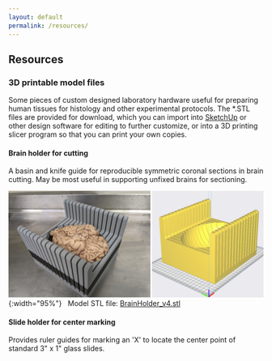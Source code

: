 ```yaml
---
layout: default
permalink: /resources/
---
```


Resources 
---------

### 3D printable model files

Some pieces of custom designed laboratory hardware useful for preparing human tissues for histology and other experimental protocols. The *.STL files are provided for download, which you can import into [SketchUp](https://app.sketchup.com) or other design software for editing to further customize, or into a 3D printing slicer program so that you can print your own copies.

#### Brain holder for cutting

A basin and knife guide for reproducible symmetric coronal sections in brain cutting.  May be most useful in supporting unfixed brains for sectioning.


![BrainHolderModel](/assets/img/BrainHolder_model_and_photo_001.jpg){:width="95%"} &nbsp; 
Model STL file: [BrainHolder_v4.stl](/assets/etc/BrainHolder_v4.stl)


#### Slide holder for center marking

Provides ruler guides for marking an 'X' to locate the center point of standard 3" x 1" glass slides.







